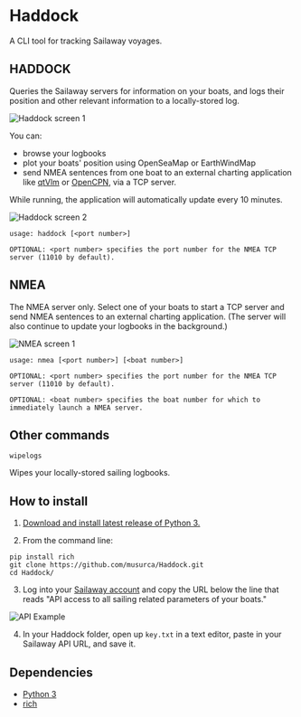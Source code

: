 # Haddock
A CLI tool for tracking Sailaway voyages.

## HADDOCK

Queries the Sailaway servers for information on your boats, and logs their position and other relevant information to a locally-stored log.

![Haddock screen 1](https://github.com/musurca/Haddock/raw/master/img/haddockscreen1.png)

You can:
- browse your logbooks
- plot your boats' position using OpenSeaMap or EarthWindMap
- send NMEA sentences from one boat to an external charting application like [qtVlm](https://www.meltemus.com/index.php/en/) or [OpenCPN](https://opencpn.org/), via a TCP server.

While running, the application will automatically update every 10 minutes.
  
![Haddock screen 2](https://github.com/musurca/Haddock/raw/master/img/haddockscreen2.png)

```
usage: haddock [<port number>]

OPTIONAL: <port number> specifies the port number for the NMEA TCP server (11010 by default).

```

## NMEA

The NMEA server only. Select one of your boats to start a TCP server and send NMEA sentences to an external charting application. (The server will also continue to update your logbooks in the background.)

![NMEA screen 1](https://github.com/musurca/Haddock/raw/master/img/nmeascreen1.png)

```
usage: nmea [<port number>] [<boat number>]

OPTIONAL: <port number> specifies the port number for the NMEA TCP server (11010 by default).

OPTIONAL: <boat number> specifies the boat number for which to immediately launch a NMEA server.
```

## Other commands

```
wipelogs
```
Wipes your locally-stored sailing logbooks.


## How to install

1) [Download and install latest release of Python 3.](https://www.python.org/downloads/)

2) From the command line:
```
pip install rich
git clone https://github.com/musurca/Haddock.git
cd Haddock/
```

3) Log into your [Sailaway account](https://sailaway.world/myaccount.pl) and copy the URL below the line that reads "API access to all sailing related parameters of your boats."

![API Example](https://github.com/musurca/Haddock/raw/master/img/apiexample.png)

4) In your Haddock folder, open up `key.txt` in a text editor, paste in your Sailaway API URL, and save it.

## Dependencies
* [Python 3](https://www.python.org/downloads/)
* [rich](https://github.com/willmcgugan/rich)

